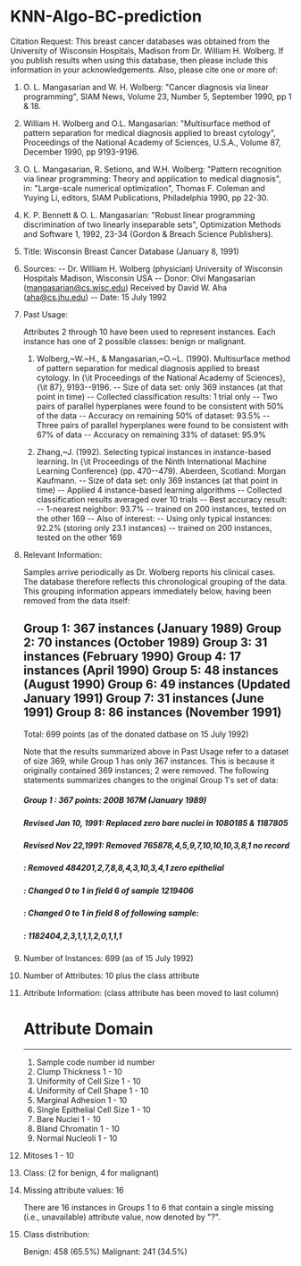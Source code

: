 # KNN-Algo-BC-prediction
 
Citation Request:
   This breast cancer databases was obtained from the University of Wisconsin
   Hospitals, Madison from Dr. William H. Wolberg.  If you publish results
   when using this database, then please include this information in your
   acknowledgements.  Also, please cite one or more of:

   1. O. L. Mangasarian and W. H. Wolberg: "Cancer diagnosis via linear 
      programming", SIAM News, Volume 23, Number 5, September 1990, pp 1 & 18.

   2. William H. Wolberg and O.L. Mangasarian: "Multisurface method of 
      pattern separation for medical diagnosis applied to breast cytology", 
      Proceedings of the National Academy of Sciences, U.S.A., Volume 87, 
      December 1990, pp 9193-9196.

   3. O. L. Mangasarian, R. Setiono, and W.H. Wolberg: "Pattern recognition 
      via linear programming: Theory and application to medical diagnosis", 
      in: "Large-scale numerical optimization", Thomas F. Coleman and Yuying
      Li, editors, SIAM Publications, Philadelphia 1990, pp 22-30.

   4. K. P. Bennett & O. L. Mangasarian: "Robust linear programming 
      discrimination of two linearly inseparable sets", Optimization Methods
      and Software 1, 1992, 23-34 (Gordon & Breach Science Publishers).

1. Title: Wisconsin Breast Cancer Database (January 8, 1991)

2. Sources:
   -- Dr. WIlliam H. Wolberg (physician)
      University of Wisconsin Hospitals
      Madison, Wisconsin
      USA
   -- Donor: Olvi Mangasarian (mangasarian@cs.wisc.edu)
      Received by David W. Aha (aha@cs.jhu.edu)
   -- Date: 15 July 1992

3. Past Usage:

   Attributes 2 through 10 have been used to represent instances.
   Each instance has one of 2 possible classes: benign or malignant.

   1. Wolberg,~W.~H., \& Mangasarian,~O.~L. (1990). Multisurface method of 
      pattern separation for medical diagnosis applied to breast cytology. In
      {\it Proceedings of the National Academy of Sciences}, {\it 87},
      9193--9196.
      -- Size of data set: only 369 instances (at that point in time)
      -- Collected classification results: 1 trial only
      -- Two pairs of parallel hyperplanes were found to be consistent with
         50% of the data
         -- Accuracy on remaining 50% of dataset: 93.5%
      -- Three pairs of parallel hyperplanes were found to be consistent with
         67% of data
         -- Accuracy on remaining 33% of dataset: 95.9%

   2. Zhang,~J. (1992). Selecting typical instances in instance-based
      learning.  In {\it Proceedings of the Ninth International Machine
      Learning Conference} (pp. 470--479).  Aberdeen, Scotland: Morgan
      Kaufmann.
      -- Size of data set: only 369 instances (at that point in time)
      -- Applied 4 instance-based learning algorithms 
      -- Collected classification results averaged over 10 trials
      -- Best accuracy result: 
         -- 1-nearest neighbor: 93.7%
         -- trained on 200 instances, tested on the other 169
      -- Also of interest:
         -- Using only typical instances: 92.2% (storing only 23.1 instances)
         -- trained on 200 instances, tested on the other 169

4. Relevant Information:

   Samples arrive periodically as Dr. Wolberg reports his clinical cases.
   The database therefore reflects this chronological grouping of the data.
   This grouping information appears immediately below, having been removed
   from the data itself:

     Group 1: 367 instances (January 1989)
     Group 2:  70 instances (October 1989)
     Group 3:  31 instances (February 1990)
     Group 4:  17 instances (April 1990)
     Group 5:  48 instances (August 1990)
     Group 6:  49 instances (Updated January 1991)
     Group 7:  31 instances (June 1991)
     Group 8:  86 instances (November 1991)
     -----------------------------------------
     Total:   699 points (as of the donated datbase on 15 July 1992)

   Note that the results summarized above in Past Usage refer to a dataset
   of size 369, while Group 1 has only 367 instances.  This is because it
   originally contained 369 instances; 2 were removed.  The following
   statements summarizes changes to the original Group 1's set of data:

   #####  Group 1 : 367 points: 200B 167M (January 1989)
   #####  Revised Jan 10, 1991: Replaced zero bare nuclei in 1080185 & 1187805
   #####  Revised Nov 22,1991: Removed 765878,4,5,9,7,10,10,10,3,8,1 no record
   #####                  : Removed 484201,2,7,8,8,4,3,10,3,4,1 zero epithelial
   #####                  : Changed 0 to 1 in field 6 of sample 1219406
   #####                  : Changed 0 to 1 in field 8 of following sample:
   #####                  : 1182404,2,3,1,1,1,2,0,1,1,1

5. Number of Instances: 699 (as of 15 July 1992)

6. Number of Attributes: 10 plus the class attribute

7. Attribute Information: (class attribute has been moved to last column)

   #  Attribute                     Domain
   -- -----------------------------------------
   1. Sample code number            id number
   2. Clump Thickness               1 - 10
   3. Uniformity of Cell Size       1 - 10
   4. Uniformity of Cell Shape      1 - 10
   5. Marginal Adhesion             1 - 10
   6. Single Epithelial Cell Size   1 - 10
   7. Bare Nuclei                   1 - 10
   8. Bland Chromatin               1 - 10
   9. Normal Nucleoli               1 - 10
  10. Mitoses                       1 - 10
  11. Class:                        (2 for benign, 4 for malignant)

8. Missing attribute values: 16

   There are 16 instances in Groups 1 to 6 that contain a single missing 
   (i.e., unavailable) attribute value, now denoted by "?".  

9. Class distribution:
 
   Benign: 458 (65.5%)
   Malignant: 241 (34.5%)

